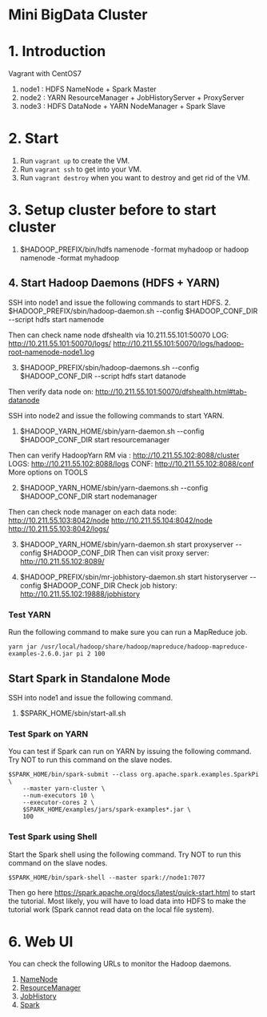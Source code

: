 Mini BigData Cluster
============================

# 1. Introduction

Vagrant with CentOS7

1. node1 : HDFS NameNode + Spark Master
2. node2 : YARN ResourceManager + JobHistoryServer + ProxyServer
3. node3 : HDFS DataNode + YARN NodeManager + Spark Slave


# 2. Start
1. Run ```vagrant up``` to create the VM.
2. Run ```vagrant ssh``` to get into your VM.
3. Run ```vagrant destroy``` when you want to destroy and get rid of the VM.



# 3. Setup cluster before to start cluster

1. $HADOOP_PREFIX/bin/hdfs namenode -format myhadoop
or hadoop namenode -format myhadoop


## 4. Start Hadoop Daemons (HDFS + YARN)
SSH into node1 and issue the following commands to start HDFS.
2. $HADOOP_PREFIX/sbin/hadoop-daemon.sh --config $HADOOP_CONF_DIR --script hdfs start namenode

Then can check name node dfshealth via 10.211.55.101:50070
LOG:
http://10.211.55.101:50070/logs/
http://10.211.55.101:50070/logs/hadoop-root-namenode-node1.log

3. $HADOOP_PREFIX/sbin/hadoop-daemons.sh --config $HADOOP_CONF_DIR --script hdfs start datanode

Then verify data node on:
http://10.211.55.101:50070/dfshealth.html#tab-datanode

SSH into node2 and issue the following commands to start YARN.

1. $HADOOP_YARN_HOME/sbin/yarn-daemon.sh --config $HADOOP_CONF_DIR start resourcemanager

Then can verify HadoopYarn RM via :
http://10.211.55.102:8088/cluster
LOGS: http://10.211.55.102:8088/logs
CONF: http://10.211.55.102:8088/conf
More options on TOOLS

2. $HADOOP_YARN_HOME/sbin/yarn-daemons.sh --config $HADOOP_CONF_DIR start nodemanager

Then can check node manager on each data node:
 http://10.211.55.103:8042/node
 http://10.211.55.104:8042/node
 http://10.211.55.103:8042/logs/

3. $HADOOP_YARN_HOME/sbin/yarn-daemon.sh start proxyserver --config $HADOOP_CONF_DIR
Then can visit proxy server:
http://10.211.55.102:8089/

4. $HADOOP_PREFIX/sbin/mr-jobhistory-daemon.sh start historyserver --config $HADOOP_CONF_DIR
Check job history: http://10.211.55.102:19888/jobhistory


### Test YARN
Run the following command to make sure you can run a MapReduce job.

```
yarn jar /usr/local/hadoop/share/hadoop/mapreduce/hadoop-mapreduce-examples-2.6.0.jar pi 2 100
```

## Start Spark in Standalone Mode
SSH into node1 and issue the following command.

1. $SPARK_HOME/sbin/start-all.sh

### Test Spark on YARN
You can test if Spark can run on YARN by issuing the following command. Try NOT to run this command on the slave nodes.
```
$SPARK_HOME/bin/spark-submit --class org.apache.spark.examples.SparkPi \
    --master yarn-cluster \
    --num-executors 10 \
    --executor-cores 2 \
    $SPARK_HOME/examples/jars/spark-examples*.jar \
    100
```

### Test Spark using Shell
Start the Spark shell using the following command. Try NOT to run this command on the slave nodes.

```
$SPARK_HOME/bin/spark-shell --master spark://node1:7077
```

Then go here https://spark.apache.org/docs/latest/quick-start.html to start the tutorial. Most likely, you will have to load data into HDFS to make the tutorial work (Spark cannot read data on the local file system).

# 6. Web UI
You can check the following URLs to monitor the Hadoop daemons.

1. [NameNode](http://10.211.55.101:50070/dfshealth.html)
2. [ResourceManager](http://10.211.55.102:8088/cluster)
3. [JobHistory](http://10.211.55.102:19888/jobhistory)
4. [Spark](http://10.211.55.101:8080)


